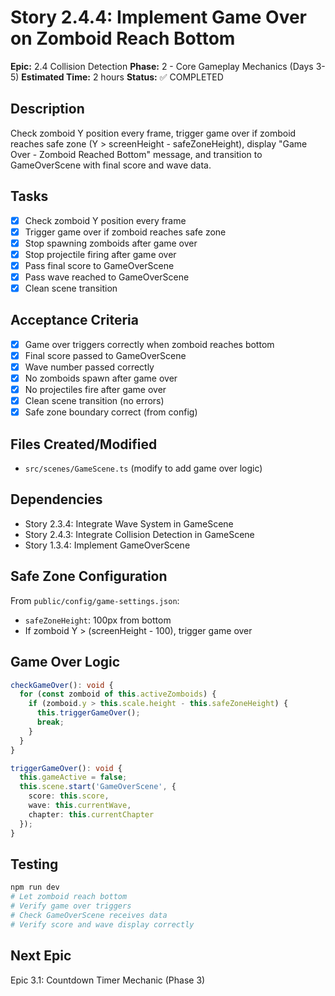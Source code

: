 # Story 2.4.4: Implement Game Over on Zomboid Reach Bottom

**Epic:** 2.4 Collision Detection
**Phase:** 2 - Core Gameplay Mechanics (Days 3-5)
**Estimated Time:** 2 hours
**Status:** ✅ COMPLETED

## Description
Check zomboid Y position every frame, trigger game over if zomboid reaches safe zone (Y > screenHeight - safeZoneHeight), display "Game Over - Zomboid Reached Bottom" message, and transition to GameOverScene with final score and wave data.

## Tasks
- [x] Check zomboid Y position every frame
- [x] Trigger game over if zomboid reaches safe zone
- [x] Stop spawning zomboids after game over
- [x] Stop projectile firing after game over
- [x] Pass final score to GameOverScene
- [x] Pass wave reached to GameOverScene
- [x] Clean scene transition

## Acceptance Criteria
- [x] Game over triggers correctly when zomboid reaches bottom
- [x] Final score passed to GameOverScene
- [x] Wave number passed correctly
- [x] No zomboids spawn after game over
- [x] No projectiles fire after game over
- [x] Clean scene transition (no errors)
- [x] Safe zone boundary correct (from config)

## Files Created/Modified
- `src/scenes/GameScene.ts` (modify to add game over logic)

## Dependencies
- Story 2.3.4: Integrate Wave System in GameScene
- Story 2.4.3: Integrate Collision Detection in GameScene
- Story 1.3.4: Implement GameOverScene

## Safe Zone Configuration
From `public/config/game-settings.json`:
- `safeZoneHeight`: 100px from bottom
- If zomboid Y > (screenHeight - 100), trigger game over

## Game Over Logic
```typescript
checkGameOver(): void {
  for (const zomboid of this.activeZomboids) {
    if (zomboid.y > this.scale.height - this.safeZoneHeight) {
      this.triggerGameOver();
      break;
    }
  }
}

triggerGameOver(): void {
  this.gameActive = false;
  this.scene.start('GameOverScene', {
    score: this.score,
    wave: this.currentWave,
    chapter: this.currentChapter
  });
}
```

## Testing
```bash
npm run dev
# Let zomboid reach bottom
# Verify game over triggers
# Check GameOverScene receives data
# Verify score and wave display correctly
```

## Next Epic
Epic 3.1: Countdown Timer Mechanic (Phase 3)
